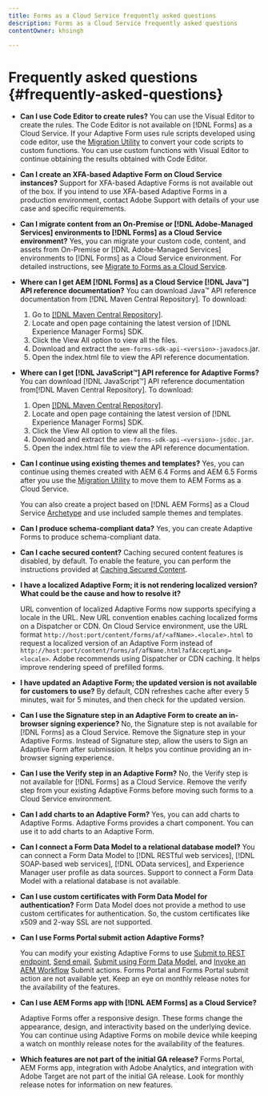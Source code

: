 ```yaml
---
title: Forms as a Cloud Service frequently asked questions 
description: Forms as a Cloud Service frequently asked questions
contentOwner: khsingh

---
```

# Frequently asked questions {#frequently-asked-questions}

* **Can I use Code Editor to create rules?**
You can use the Visual Editor to create the rules. The Code Editor is not available on [!DNL Forms] as a Cloud Service. If your Adaptive Form uses rule scripts developed using code editor, use the [Migration Utility](migrate-to-forms-as-a-cloud-service.md) to convert your code scripts to custom functions. You can use custom functions with Visual Editor to continue obtaining the results obtained with Code Editor.

* **Can I create an XFA-based Adaptive Form on Cloud Service instances?**
Support for XFA-based Adaptive Forms is not available out of the box. If you intend to use XFA-based Adaptive Forms in a production environment, contact Adobe Support with details of your use case and specific requirements.

* **Can I migrate content from an On-Premise or [!DNL Adobe-Managed Services] environments to [!DNL Forms] as a Cloud Service environment?**
Yes, you can migrate your custom code, content, and assets from On-Premise or [!DNL Adobe-Managed Services] environments to [!DNL Forms] as a Cloud Service environment. For detailed instructions, see [Migrate to Forms as a Cloud Service](migrate-to-forms-as-a-cloud-service.md).

<!-- You can use package manager or Experience Manager UI to [export and import Forms and related assets](import-export-forms-templates.md), use the migration utility to make your existing assets compatible with [!DNL Forms] as a Cloud Service, use the [Best Practices Analyzer](https://experienceleague.adobe.com/docs/experience-manager-cloud-service/moving/cloud-migration/best-practices-analyzer/overview-best-practices-analyzer.html?lang=en#best-practices-analyzer) tool to find the features and APIs that require changes and updated before migration, and use the [Content Transfer Tools](https://docs.adobe.com/content/help/en/experience-manager-cloud-service/moving/home.html) to move your custom code without refactoring it. -->

* **Where can I get AEM [!DNL Forms] as a Cloud Service [!DNL Java™] API reference documentation?**
You can download Java™ API reference documentation from [!DNL Maven Central Repository]. To download:
    1. Go to [[!DNL Maven Central Repository]](https://mvnrepository.com/artifact/com.adobe.aem/aem-forms-sdk-api).
    1. Locate and open page containing the latest version of [!DNL Experience Manager Forms] SDK.
    1. Click the View All option to view all the files.
    1. Download and extract the `aem-forms-sdk-api-<version>-javadocs`.jar.  
    1. Open the index.html file to view the API reference documentation.

* **Where can I get [!DNL JavaScript™] API reference for Adaptive Forms?**
You can download [!DNL JavaScript™] API reference documentation from[!DNL  Maven Central Repository]. To download:
    1. Open [[!DNL Maven Central Repository]](https://mvnrepository.com/artifact/com.adobe.aem/aem-forms-sdk-api).
    1. Locate and open page containing the latest version of [!DNL Experience Manager Forms] SDK.
    1. Click the View All option to view all the files.
    1. Download and extract the `aem-forms-sdk-api-<version>-jsdoc.jar`.  
    1. Open the index.html file to view the API reference documentation.

* **Can I continue using existing themes and templates?**
Yes, you can continue using themes created with AEM 6.4 Forms and AEM 6.5 Forms after you use the [Migration Utility](migrate-to-forms-as-a-cloud-service.md) to move them to AEM Forms as a Cloud Service.

  You can also create a project based on [!DNL AEM Forms] as a Cloud Service [Archetype](setup-local-development-environment.md#forms-cloud-service-local-development-environment) and use included sample themes and templates.

* **Can I produce schema-compliant data?**
Yes, you can create Adaptive Forms to produce schema-compliant data.

<!-- * **Can I pass custom parameters to the prefill service?**
Custom parameters are planned for an upcoming release. -->

* **Can I cache secured content?**
Caching secured content features is disabled, by default. To enable the feature, you can perform the instructions provided at [Caching Secured Content](https://docs.adobe.com/content/help/en/experience-manager-dispatcher/using/configuring/permissions-cache.html).

* **I have a localized Adaptive Form; it is not rendering localized version? What could be the cause and how to resolve it?**

  URL convention of localized Adaptive Forms now supports specifying a locale in the URL. New URL convention enables caching localized forms on a Dispatcher or CDN. On Cloud Service environment, use the URL format `http://host:port/content/forms/af/<afName>.<locale>.html` to request a localized version of an Adaptive Form instead of `http://host:port/content/forms/af/afName.html?afAcceptLang=<locale>`. Adobe recommends using Dispatcher or CDN caching. It helps improve rendering speed of prefilled forms.

* **I have updated an Adaptive Form; the updated version is not available for customers to use?**
By default, CDN refreshes cache after every 5 minutes, wait for 5 minutes, and then check for the updated version.

* **Can I use the Signature step in an Adaptive Form to create an in-browser signing experience?**
No, the Signature step is not available for [!DNL Forms] as a Cloud Service. Remove the Signature step in your Adaptive Forms. Instead of Signature step, allow the users to Sign an Adaptive Form after submission. It helps you continue providing an in-browser signing experience.

* **Can I use the Verify step in an Adaptive Form?**
No, the Verify step is not available for [!DNL Forms] as a Cloud Service. Remove the verify step from your existing Adaptive Forms before moving such forms to a Cloud Service environment.

* **Can I add charts to an Adaptive Form?**
Yes, you can add charts to Adaptive Forms. Adaptive Forms provides a chart component. You can use it to add charts to an Adaptive Form.

* **Can I connect a Form Data Model to a relational database model?**
You can connect a Form Data Model to [!DNL RESTful web services], [!DNL SOAP-based web services], [!DNL OData services], and Experience Manager user profile as data sources. Support to connect a Form Data Model with a relational database is not available.  

* **Can I use custom certificates with Form Data Model for authentication?**
Form Data Model does not provide a method to use custom certificates for authentication. So, the custom certificates like x509 and 2-way SSL are not supported.  

* **Can I use Forms Portal submit action Adaptive Forms?** 

  You can modify your existing Adaptive Forms to use [Submit to REST endpoint](configuring-submit-actions.md#submit-to-rest-endpoint), [Send email](configuring-submit-actions.md#send-email), [Submit using Form Data Model](configuring-submit-actions.md#submit-using-form-data-model), and [Invoke an AEM Workflow](configuring-submit-actions.md#invoke-an-aem-workflow) Submit actions. Forms Portal and Forms Portal submit action are not available yet. Keep an eye on monthly release notes for the availability of the features.

* **Can I use AEM Forms app with [!DNL AEM Forms] as a Cloud Service?**

  Adaptive Forms offer a responsive design. These forms change the appearance, design, and interactivity based on the underlying device. You can continue using Adaptive Forms on mobile device while keeping a watch on monthly release notes for the availability of the features.
  
* **Which features are not part of the initial GA release?**
  Forms Portal, AEM Forms app, integration with Adobe Analytics, and integration with Adobe Target are not part of the initial GA release. Look for monthly release notes for information on new features.